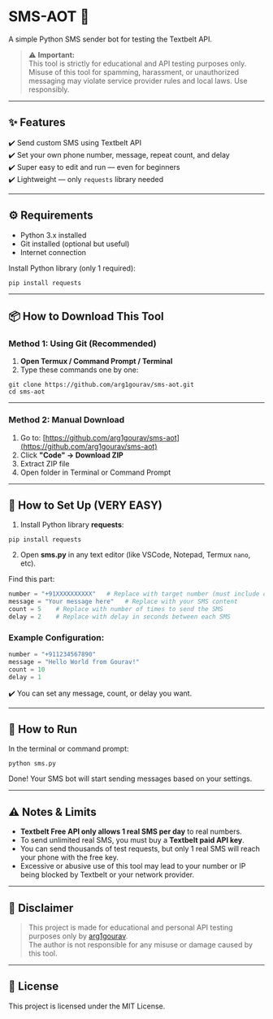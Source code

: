 # SMS-AOT 📱

A simple Python SMS sender bot for testing the Textbelt API.

> ⚠️ **Important:**  
> This tool is strictly for educational and API testing purposes only.  
> Misuse of this tool for spamming, harassment, or unauthorized messaging may violate service provider rules and local laws. Use responsibly.

---

## ✨ Features

✔️ Send custom SMS using Textbelt API  
✔️ Set your own phone number, message, repeat count, and delay  
✔️ Super easy to edit and run — even for beginners  
✔️ Lightweight — only `requests` library needed

---

## ⚙️ Requirements

- Python 3.x installed
- Git installed (optional but useful)
- Internet connection

Install Python library (only 1 required):

```
pip install requests
```

---

## 📦 How to Download This Tool

### Method 1: Using Git (Recommended)

1. **Open Termux / Command Prompt / Terminal**  
2. Type these commands one by one:

```
git clone https://github.com/arg1gourav/sms-aot.git
cd sms-aot
```

---

### Method 2: Manual Download

1. Go to: [https://github.com/arg1gourav/sms-aot](https://github.com/arg1gourav/sms-aot)
2. Click **"Code" → Download ZIP**
3. Extract ZIP file
4. Open folder in Terminal or Command Prompt

---

## 🔧 How to Set Up (VERY EASY)

1. Install Python library **requests**:

```
pip install requests
```

2. Open **sms.py** in any text editor (like VSCode, Notepad, Termux `nano`, etc).

Find this part:

```python
number = "+91XXXXXXXXXX"   # Replace with target number (must include country code, e.g., +91 for India)
message = "Your message here"   # Replace with your SMS content
count = 5    # Replace with number of times to send the SMS
delay = 2    # Replace with delay in seconds between each SMS
```

### Example Configuration:

```python
number = "+911234567890"
message = "Hello World from Gourav!"
count = 10
delay = 1
```

✔️ You can set any message, count, or delay you want.

---

## 🚀 How to Run

In the terminal or command prompt:

```
python sms.py
```

Done! Your SMS bot will start sending messages based on your settings.

---

## ⚠️ Notes & Limits

- **Textbelt Free API only allows 1 real SMS per day** to real numbers.
- To send unlimited real SMS, you must buy a **Textbelt paid API key**.
- You can send thousands of test requests, but only 1 real SMS will reach your phone with the free key.
- Excessive or abusive use of this tool may lead to your number or IP being blocked by Textbelt or your network provider.

---

## 📜 Disclaimer

> This project is made for educational and personal API testing purposes only by [arg1gourav](https://github.com/arg1gourav).  
> The author is not responsible for any misuse or damage caused by this tool.

---

## 📝 License

This project is licensed under the MIT License.
